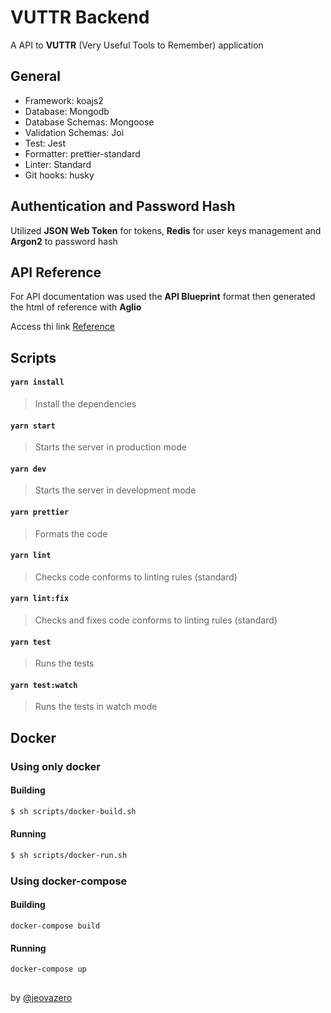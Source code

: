 # VUTTR Backend
A API to **VUTTR** (Very Useful Tools to Remember) application

## General

- Framework: koajs2
- Database: Mongodb
- Database Schemas: Mongoose
- Validation Schemas: Joi
- Test: Jest
- Formatter: prettier-standard
- Linter: Standard
- Git hooks: husky

## Authentication and Password Hash

Utilized **JSON Web Token** for tokens, **Redis** for user keys management and **Argon2** to password hash

## API Reference

For API documentation was used the **API Blueprint** format then generated the html of reference with **Aglio**

Access thi link [Reference](https://htmlpreview.github.io/?https://github.com/jeovazero/vuttr-backend/blob/master/docs/index.html)

## Scripts

#### `yarn install`
> Install the dependencies

#### `yarn start`
> Starts the server in production mode

#### `yarn dev`
> Starts the server in development mode

#### `yarn prettier`
> Formats the code

#### `yarn lint`
> Checks code conforms to linting rules (standard)

#### `yarn lint:fix`
> Checks and fixes code conforms to linting rules (standard)

#### `yarn test`
> Runs the tests

#### `yarn test:watch`
> Runs the tests in watch mode

## Docker

### Using only docker
#### Building
```sh
$ sh scripts/docker-build.sh
```

#### Running
```sh
$ sh scripts/docker-run.sh
```

### Using docker-compose

#### Building

```
docker-compose build
```

#### Running

```
docker-compose up
```

##

by <a href="https://github.com/jeovazero">@jeovazero</a>
